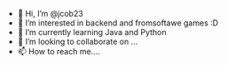 - 👋 Hi, I’m @jcob23
- 👀 I’m interested in backend and fromsoftawe games :D
- 🌱 I’m currently learning Java and Python 
- 💞️ I’m looking to collaborate on ...
- 📫 How to reach me....

<!---
jcob23/jcob23 is a ✨ special ✨ repository because its `README.md` (this file) appears on your GitHub profile.
You can click the Preview link to take a look at your changes.
--->
